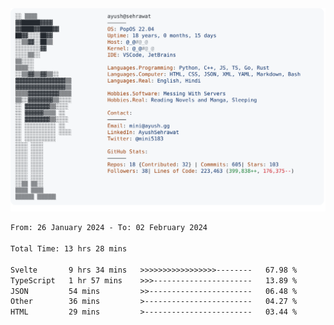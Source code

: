 <a href="https://github.com/AyushSehrawat/AyushSehrawat">
  <picture>
    <source media="(prefers-color-scheme: dark)" srcset="https://raw.githubusercontent.com/AyushSehrawat/AyushSehrawat/main/dark_mode.svg">
    <img alt="Andrew Grant's GitHub Profile README" src="https://raw.githubusercontent.com/AyushSehrawat/AyushSehrawat/main/light_mode.svg">
  </picture>
</a>

<!--START_SECTION:waka-->

```txt
From: 26 January 2024 - To: 02 February 2024

Total Time: 13 hrs 28 mins

Svelte       9 hrs 34 mins   >>>>>>>>>>>>>>>>>--------   67.98 %
TypeScript   1 hr 57 mins    >>>----------------------   13.89 %
JSON         54 mins         >>-----------------------   06.48 %
Other        36 mins         >------------------------   04.27 %
HTML         29 mins         >------------------------   03.44 %
```

<!--END_SECTION:waka-->
